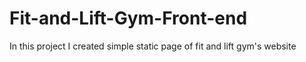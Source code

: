 # Fit-and-Lift-Gym-Front-end
In this project I created simple static page of fit and lift gym's website
